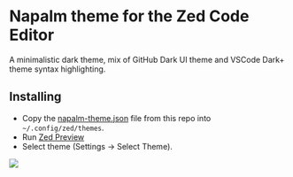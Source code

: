 # Napalm theme for the Zed Code Editor

A minimalistic dark theme, mix of GitHub Dark UI theme and VSCode Dark+ theme syntax highlighting.

## Installing
- Copy the [napalm-theme.json](./themes/napalm-theme.json) file from this repo into `~/.config/zed/themes`.
- Run [Zed Preview](https://zed.dev/releases/preview)
- Select theme (Settings -> Select Theme).

![](img/theme.png)
